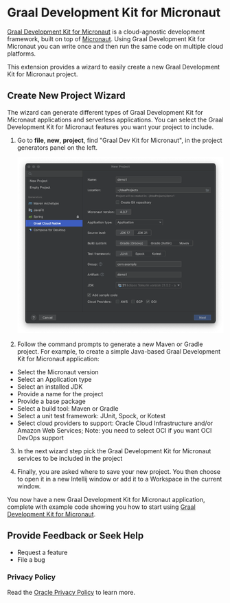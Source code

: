 # Graal Development Kit for Micronaut

[Graal Development Kit for Micronaut](https://graal.cloud/gdk) is a cloud-agnostic development framework, built on top of
[Micronaut](https://micronaut.io/). Using Graal Development Kit for Micronaut you can write once and then run the same code on multiple cloud platforms.

This extension provides a wizard to easily create a new Graal Development Kit for Micronaut project.

## <a name='gcn-projects-generation-wizard'></a>Create New Project Wizard

The wizard can generate different types of Graal Development Kit for Micronaut applications and serverless applications. You can select the Graal Development Kit for Micronaut features you want your project to include.

1. Go to **file**, **new**, **project**, find "Graal Dev Kit for Micronaut", in the project generators panel on the left.

   ![Create New Proct Action](images/create_new_project.png)

2. Follow the command prompts to generate a new Maven or Gradle project. For example, to create a simple Java-based Graal Development Kit for Micronaut application:
  - Select the Micronaut version
  - Select an Application type
  - Select an installed JDK
  - Provide a name for the project
  - Provide a base package
  - Select a build tool: Maven or Gradle
  - Select a unit test framework: JUnit, Spock, or Kotest
  - Select cloud providers to support: Oracle Cloud Infrastructure and/or Amazon Web Services; Note: you need to select OCI if you want OCI DevOps support 

3. In the next wizard step pick the Graal Development Kit for Micronaut services to be included in the project

4. Finally, you are asked where to save your new project. You then choose to open it in a new Intellij window or add it to a Workspace in the current window.

You now have a new Graal Development Kit for Micronaut application, complete with example code showing you how to start using [Graal Development Kit for Micronaut](https://graal.cloud/gdk).

## <a name='provide-feedback-or-seek-help'></a>Provide Feedback or Seek Help

* Request a feature
* File a bug

### <a name='privacy-policy'></a>Privacy Policy

Read the [Oracle Privacy Policy](https://www.oracle.com/legal/privacy/privacy-policy.html) to learn more.
